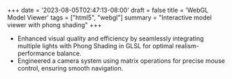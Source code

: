 +++
date = '2023-08-05T02:47:13-08:00'
draft = false
title = 'WebGL Model Viewer'
tags = ["html5", "webgl"]
summary = "Interactive model viewer with phong shading"
+++

- Enhanced visual quality and efficiency by seamlessly integrating multiple lights with Phong Shading in GLSL for optimal realism-performance balance.
- Engineered a camera system using matrix operations for precise mouse control, ensuring smooth navigation.
